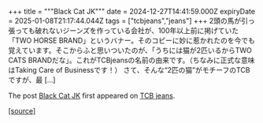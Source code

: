 +++
title = """Black Cat JK"""
date = 2024-12-27T14:41:59.000Z
expiryDate = 2025-01-08T21:17:44.044Z
tags = ["tcbjeans","jeans"]
+++
2頭の馬が引っ張っても破れないジーンズを作っている会社が、100年以上前に掲げていた「TWO HORSE BRAND」というバナー。そのコピーに妙に惹かれたのを今でも覚えています。そこからふと思いついたのが、「うちには猫が2匹いるからTWO CATS BRANDだな」。これがTCBjeansの名前の由来です。（ちなみに正式な意味はTaking Care of Businessです！） さて、そんな“2匹の猫”がモチーフのTCBですが、最 \[…\]

The post [Black Cat JK](http://tcbjeans.com/2024/12/27/50554) first appeared on [TCB jeans](http://tcbjeans.com).

[[source]](http://tcbjeans.com/2024/12/27/50554)
